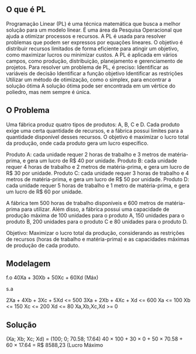 ## O que é PL ##
Programação Linear (PL) é uma técnica matemática que busca a melhor solução para um modelo linear. É uma área da Pesquisa Operacional que ajuda a otimizar processos e recursos. 
A PL é usada para resolver problemas que podem ser expressos por equações lineares. O objetivo é distribuir recursos limitados de forma eficiente para atingir um objetivo, como maximizar lucros ou minimizar custos. 
A PL é aplicada em vários campos, como produção, distribuição, planejamento e gerenciamento de projetos. 
Para resolver um problema de PL, é preciso: 
Identificar as variáveis de decisão
Identificar a função objetivo
Identificar as restrições
Utilizar um método de otimização, como o simplex, para encontrar a solução ótima
A solução ótima pode ser encontrada em um vértice do poliedro, mas nem sempre é única. 

## O Problema ##
Uma fábrica produz quatro tipos de produtos: A, B, C e D. Cada produto exige uma certa quantidade de recursos, e a fábrica possui limites para a quantidade disponível desses recursos. O objetivo é maximizar o lucro total da produção, onde cada produto gera um lucro específico.

Produto A: cada unidade requer 2 horas de trabalho e 3 metros de matéria-prima, e gera um lucro de R$ 40 por unidade.
Produto B: cada unidade requer 4 horas de trabalho e 2 metros de matéria-prima, e gera um lucro de R$ 30 por unidade.
Produto C: cada unidade requer 3 horas de trabalho e 4 metros de matéria-prima, e gera um lucro de R$ 50 por unidade.
Produto D: cada unidade requer 5 horas de trabalho e 1 metro de matéria-prima, e gera um lucro de R$ 60 por unidade.

A fábrica tem 500 horas de trabalho disponíveis e 600 metros de matéria-prima para utilizar. Além disso, a fábrica possui uma capacidade de produção máxima de 100 unidades para o produto A, 150 unidades para o produto B, 200 unidades para o produto C e 80 unidades para o produto D.

Objetivo: Maximizar o lucro total da produção, considerando as restrições de recursos (horas de trabalho e matéria-prima) e as capacidades máximas de produção de cada produto.

## Modelagem ##
f.o 40Xa + 30Xb + 50Xc + 60Xd (Máx)

s.a

2Xa + 4Xb + 3Xc + 5Xd <= 500
3Xa + 2Xb + 4Xc + Xd <= 600 
Xa <= 100
Xb <= 150
Xc <= 200
Xd <= 80
Xa,Xb,Xc,Xd >= 0


## Solução ##
(Xa; Xb; Xc; Xd) = (100; 0; 70.58; 17.64)
40 × 100 + 30 × 0 + 50 × 70.58 + 60 × 17.64 = R$ 8588,23 (Lucro Máximo 


